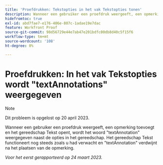 ```yaml
---
title: 'Proefdrukken: Tekstopties in het vak Tekstopties tonen'
description: Wanneer een gebruiker een proefdruk weergeeft, een opmerking toevoegt en het gereedschap Tekst opent, wordt het woord textAnnotation weergegeven naast de opties in het gereedschap. Het gereedschap Tekst functioneert nog steeds zoals u had verwacht en de textAnnotation verdwijnt nadat de opmerking is geplaatst.
hidefromtoc: true
exl-id: abd7fae7-e176-406e-807c-1adae19e7dac
feature: Workfront Proof
source-git-commit: 98d56729e44e7ab47e201bdfc00db8d40c5f15f6
workflow-type: tm+mt
source-wordcount: '108'
ht-degree: 0%

---
```


# Proefdrukken: In het vak Tekstopties wordt &quot;textAnnotations&quot; weergegeven

<!--This article is on the WF and WFP TOCs-->

>[!NOTE]
>
>Dit probleem is opgelost op 20 april 2023.

Wanneer een gebruiker een proefdruk weergeeft, een opmerking toevoegt en het gereedschap Tekst opent, wordt het woord &quot;textAnnotation&quot; weergegeven naast de opties in het gereedschap. Het gereedschap Tekst functioneert nog steeds zoals u had verwacht en &quot;textAnnotation&quot; verdwijnt na het plaatsen van de opmerking.

_Voor het eerst gerapporteerd op 24 maart 2023._
